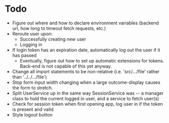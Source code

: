 # Todo
  - Figure out where and how to declare environment variables (backend url, how long to timeout fetch requests, etc.)
  - Reroute user upon:
    - Successfully creating new user
    - Logging in
  - If login token has an expiration date, automatically log out the user if it has passed
    - Eventually, figure out how to set up automatic extensions for tokens. Back-end is not capable of this yet anyway.
  - Change all import statements to be non-relative (i.e. 'src/.../file' rather than '../../.../file')
  - Stop form input width changing when a large outcome-display causes the form to stretch.
  - Split UserService up in the same way SessionService was -- a manager class to hold the current logged in user, and a service to fetch user(s)
  - Check for session token when first opening app, log user in if the token is present and valid
  - Style logout button
